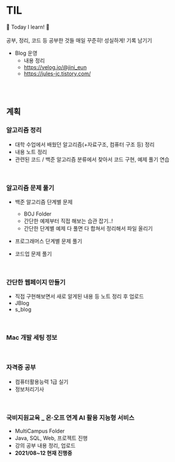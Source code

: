 # TIL
📝 Today I learn! 🐧
<br><br> 공부, 정리, 코드 등 공부한 것들 매일 꾸준히! 성실하게! 기록 남기기

- Blog 운영
  - 내용 정리 
  - https://velog.io/@jini_eun
  - https://jules-jc.tistory.com/

<br><br>

## 계획

### 알고리즘 정리
  - 대학 수업에서 배웠던 알고리즘(+자료구조, 컴퓨터 구조 등) 정리
  - 내용 노트 정리
  - 관련된 코드 / 백준 알고리즘 분류에서 찾아서 코드 구현, 예제 풀기 연습

<br>

### 알고리즘 문제 풀기
- 백준 알고리즘 단계별 문제
  - BOJ Folder
  - 간단한 예제부터 직접 해보는 습관 잡기..!
  - 간단한 단계별 예제 다 풀면 다 합쳐서 정리해서 파일 올리기 

- 프로그래머스 단계별 문제 풀기

- 코드업 문제 풀기

<br>
  
### 간단한 웹페이지 만들기
  - 직접 구현해보면서 새로 알게된 내용 등 노트 정리 후 업로드
  - JBlog
  - s_blog

<br>

### Mac 개발 세팅 정보

<br>
  
### 자격증 공부
  - 컴퓨터활용능력 1급 실기
  - 정보처리기사

<br>

### 국비지원교육 _ 온·오프 연계 AI 활용 지능형 서비스
  - MultiCampus Folder
  - Java, SQL, Web, 프로젝트 진행
  - 강의 공부 내용 정리, 업로드
  - **2021/08~12 현재 진행중** 

<br>

